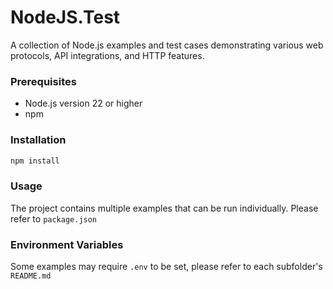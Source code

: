 # NodeJS.Test

A collection of Node.js examples and test cases demonstrating various web protocols, API integrations, and HTTP features.

### Prerequisites

- Node.js version 22 or higher
- npm

### Installation

```bash
npm install
```

### Usage

The project contains multiple examples that can be run individually. Please refer to `package.json`

### Environment Variables

Some examples may require `.env` to be set, please refer to each subfolder's `README.md`
